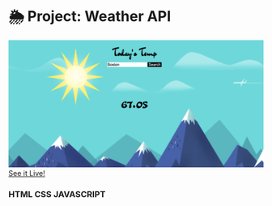 # 🌦 Project: Weather API


![weather](weather.png)
[See it Live!](https://gallant-galileo-6e36f9.netlify.app)


### HTML CSS JAVASCRIPT 

